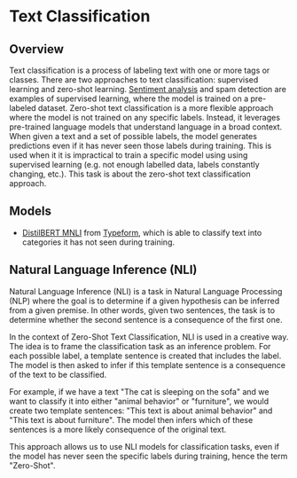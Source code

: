 # Text Classification

## Overview

Text classification is a process of labeling text with one or more tags or classes.  There are two approaches to text classification: supervised learning and zero-shot learning.  [Sentiment analysis](/tasks/nlp/sentiment) and spam detection are examples of supervised learning, where the model is trained on a pre-labeled dataset.  Zero-shot text classification is a more flexible approach where the model is not trained on any specific labels.  Instead, it leverages pre-trained language models that understand language in a broad context.  When given a text and a set of possible labels, the model generates predictions even if it has never seen those labels during training.  This is used when it it is impractical to train a specific model using using supervised learning (e.g. not enough labelled data, labels constantly changing, etc.).  This task is about the zero-shot text classification approach.

## Models

- [DistilBERT MNLI](https://huggingface.co/typeform/distilbert-base-uncased-mnli) from [Typeform](https://www.typeform.com/), which is able to classify text into categories it has not seen during training.


## Natural Language Inference (NLI)

Natural Language Inference (NLI) is a task in Natural Language Processing (NLP) where the goal is to determine if a given hypothesis can be inferred from a given premise. In other words, given two sentences, the task is to determine whether the second sentence is a consequence of the first one.

In the context of Zero-Shot Text Classification, NLI is used in a creative way. The idea is to frame the classification task as an inference problem. For each possible label, a template sentence is created that includes the label. The model is then asked to infer if this template sentence is a consequence of the text to be classified.

For example, if we have a text "The cat is sleeping on the sofa" and we want to classify it into either "animal behavior" or "furniture", we would create two template sentences: "This text is about animal behavior" and "This text is about furniture". The model then infers which of these sentences is a more likely consequence of the original text.

This approach allows us to use NLI models for classification tasks, even if the model has never seen the specific labels during training, hence the term "Zero-Shot". 
